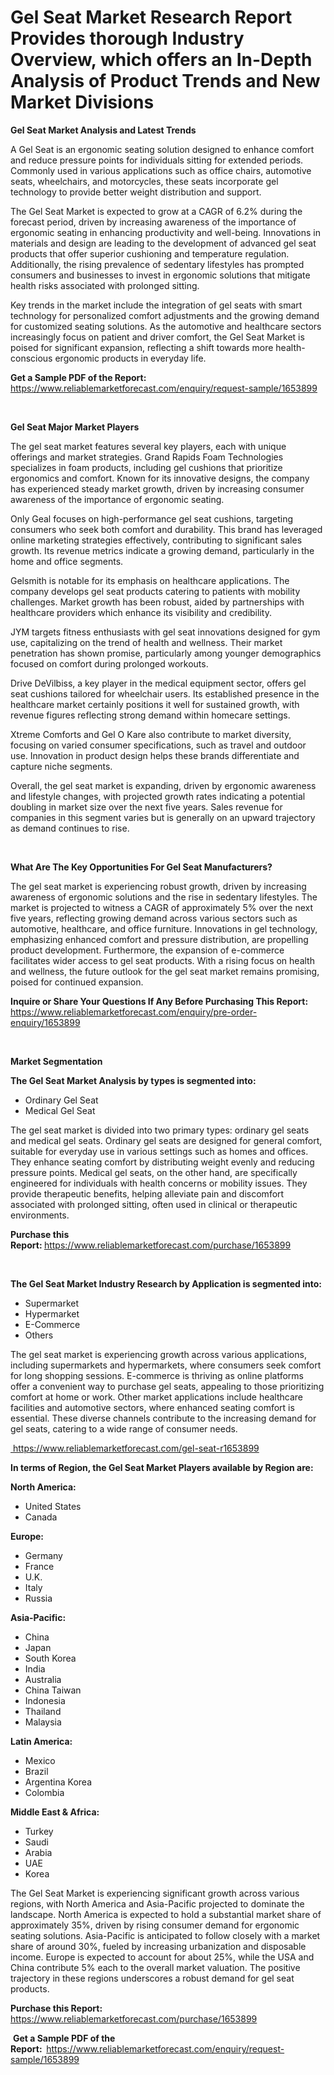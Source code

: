 <p><h1>Gel Seat Market Research Report Provides thorough Industry Overview, which offers an In-Depth Analysis of Product Trends and New Market Divisions</h1></p><p><strong>Gel Seat Market Analysis and Latest Trends</strong></p>
<p><p>A Gel Seat is an ergonomic seating solution designed to enhance comfort and reduce pressure points for individuals sitting for extended periods. Commonly used in various applications such as office chairs, automotive seats, wheelchairs, and motorcycles, these seats incorporate gel technology to provide better weight distribution and support.</p><p>The Gel Seat Market is expected to grow at a CAGR of 6.2% during the forecast period, driven by increasing awareness of the importance of ergonomic seating in enhancing productivity and well-being. Innovations in materials and design are leading to the development of advanced gel seat products that offer superior cushioning and temperature regulation. Additionally, the rising prevalence of sedentary lifestyles has prompted consumers and businesses to invest in ergonomic solutions that mitigate health risks associated with prolonged sitting.</p><p>Key trends in the market include the integration of gel seats with smart technology for personalized comfort adjustments and the growing demand for customized seating solutions. As the automotive and healthcare sectors increasingly focus on patient and driver comfort, the Gel Seat Market is poised for significant expansion, reflecting a shift towards more health-conscious ergonomic products in everyday life.</p></p>
<p><strong>Get a Sample PDF of the Report:&nbsp;</strong> <a href="https://www.reliablemarketforecast.com/enquiry/request-sample/1653899?utm_campaign=3228&utm_medium=2&utm_source=Github&utm_content=ia&utm_term=18042025&utm_id=gel-seat">https://www.reliablemarketforecast.com/enquiry/request-sample/1653899</a></p>
<p>&nbsp;</p>
<p><strong>Gel Seat Major Market Players</strong></p>
<p><p>The gel seat market features several key players, each with unique offerings and market strategies. Grand Rapids Foam Technologies specializes in foam products, including gel cushions that prioritize ergonomics and comfort. Known for its innovative designs, the company has experienced steady market growth, driven by increasing consumer awareness of the importance of ergonomic seating.</p><p>Only Geal focuses on high-performance gel seat cushions, targeting consumers who seek both comfort and durability. This brand has leveraged online marketing strategies effectively, contributing to significant sales growth. Its revenue metrics indicate a growing demand, particularly in the home and office segments.</p><p>Gelsmith is notable for its emphasis on healthcare applications. The company develops gel seat products catering to patients with mobility challenges. Market growth has been robust, aided by partnerships with healthcare providers which enhance its visibility and credibility.</p><p>JYM targets fitness enthusiasts with gel seat innovations designed for gym use, capitalizing on the trend of health and wellness. Their market penetration has shown promise, particularly among younger demographics focused on comfort during prolonged workouts.</p><p>Drive DeVilbiss, a key player in the medical equipment sector, offers gel seat cushions tailored for wheelchair users. Its established presence in the healthcare market certainly positions it well for sustained growth, with revenue figures reflecting strong demand within homecare settings.</p><p>Xtreme Comforts and Gel O Kare also contribute to market diversity, focusing on varied consumer specifications, such as travel and outdoor use. Innovation in product design helps these brands differentiate and capture niche segments.</p><p>Overall, the gel seat market is expanding, driven by ergonomic awareness and lifestyle changes, with projected growth rates indicating a potential doubling in market size over the next five years. Sales revenue for companies in this segment varies but is generally on an upward trajectory as demand continues to rise.</p></p>
<p>&nbsp;</p>
<p><strong>What Are The Key Opportunities For Gel Seat Manufacturers?</strong></p>
<p><p>The gel seat market is experiencing robust growth, driven by increasing awareness of ergonomic solutions and the rise in sedentary lifestyles. The market is projected to witness a CAGR of approximately 5% over the next five years, reflecting growing demand across various sectors such as automotive, healthcare, and office furniture. Innovations in gel technology, emphasizing enhanced comfort and pressure distribution, are propelling product development. Furthermore, the expansion of e-commerce facilitates wider access to gel seat products. With a rising focus on health and wellness, the future outlook for the gel seat market remains promising, poised for continued expansion.</p></p>
<p><strong>Inquire or Share Your Questions If Any Before Purchasing This Report:</strong> <a href="https://www.reliablemarketforecast.com/enquiry/pre-order-enquiry/1653899?utm_campaign=3228&utm_medium=2&utm_source=Github&utm_content=ia&utm_term=18042025&utm_id=gel-seat">https://www.reliablemarketforecast.com/enquiry/pre-order-enquiry/1653899</a></p>
<p>&nbsp;</p>
<p><strong>Market Segmentation</strong></p>
<p><strong>The Gel Seat Market Analysis by types is segmented into:</strong></p>
<p><ul><li>Ordinary Gel Seat</li><li>Medical Gel Seat</li></ul></p>
<p><p>The gel seat market is divided into two primary types: ordinary gel seats and medical gel seats. Ordinary gel seats are designed for general comfort, suitable for everyday use in various settings such as homes and offices. They enhance seating comfort by distributing weight evenly and reducing pressure points. Medical gel seats, on the other hand, are specifically engineered for individuals with health concerns or mobility issues. They provide therapeutic benefits, helping alleviate pain and discomfort associated with prolonged sitting, often used in clinical or therapeutic environments.</p></p>
<p><strong>Purchase this Report:&nbsp;</strong><a href="https://www.reliablemarketforecast.com/purchase/1653899?utm_campaign=3228&utm_medium=2&utm_source=Github&utm_content=ia&utm_term=18042025&utm_id=gel-seat">https://www.reliablemarketforecast.com/purchase/1653899</a></p>
<p>&nbsp;</p>
<p><strong>The Gel Seat Market Industry Research by Application is segmented into:</strong></p>
<p><ul><li>Supermarket</li><li>Hypermarket</li><li>E-Commerce</li><li>Others</li></ul></p>
<p><p>The gel seat market is experiencing growth across various applications, including supermarkets and hypermarkets, where consumers seek comfort for long shopping sessions. E-commerce is thriving as online platforms offer a convenient way to purchase gel seats, appealing to those prioritizing comfort at home or work. Other market applications include healthcare facilities and automotive sectors, where enhanced seating comfort is essential. These diverse channels contribute to the increasing demand for gel seats, catering to a wide range of consumer needs.</p></p>
<p><a href="https://www.reliablemarketforecast.com/gel-seat-r1653899?utm_campaign=3228&utm_medium=2&utm_source=Github&utm_content=ia&utm_term=18042025&utm_id=gel-seat">&nbsp;https://www.reliablemarketforecast.com/gel-seat-r1653899</a></p>
<p><strong>In terms of Region, the Gel Seat Market Players available by Region are:</strong></p>
<p>
    <p> <strong> North America: </strong>
        <ul>
            <li>United States</li>
            <li>Canada</li>
        </ul>
        </p> 
    <p> <strong> Europe: </strong>
        <ul>
            <li>Germany</li>
            <li>France</li>
            <li>U.K.</li>
            <li>Italy</li>
            <li>Russia</li>
        </ul>
        </p> 
    <p> <strong> Asia-Pacific: </strong>
        <ul>
            <li>China</li>
            <li>Japan</li>
            <li>South Korea</li>
            <li>India</li>
            <li>Australia</li>
            <li>China Taiwan</li>
            <li>Indonesia</li>
            <li>Thailand</li>
            <li>Malaysia</li>
        </ul>
        </p> 
    <p> <strong> Latin America: </strong>
        <ul>
            <li>Mexico</li>
            <li>Brazil</li>
            <li>Argentina Korea</li>
            <li>Colombia</li>
        </ul>
        </p> 
    <p> <strong> Middle East & Africa: </strong>
        <ul>
            <li>Turkey</li>
            <li>Saudi</li>
            <li>Arabia</li>
            <li>UAE</li>
            <li>Korea</li>
        </ul>
    </p>
    </p>
<p><p>The Gel Seat Market is experiencing significant growth across various regions, with North America and Asia-Pacific projected to dominate the landscape. North America is expected to hold a substantial market share of approximately 35%, driven by rising consumer demand for ergonomic seating solutions. Asia-Pacific is anticipated to follow closely with a market share of around 30%, fueled by increasing urbanization and disposable income. Europe is expected to account for about 25%, while the USA and China contribute 5% each to the overall market valuation. The positive trajectory in these regions underscores a robust demand for gel seat products.</p></p>
<p><strong>Purchase this Report: </strong><a href="https://www.reliablemarketforecast.com/purchase/1653899?utm_campaign=3228&utm_medium=2&utm_source=Github&utm_content=ia&utm_term=18042025&utm_id=gel-seat">https://www.reliablemarketforecast.com/purchase/1653899</a></p>
<p>&nbsp;<strong>Get a Sample PDF of the Report:&nbsp;&nbsp;</strong><a href="https://www.reliablemarketforecast.com/enquiry/request-sample/1653899?utm_campaign=3228&utm_medium=2&utm_source=Github&utm_content=ia&utm_term=18042025&utm_id=gel-seat">https://www.reliablemarketforecast.com/enquiry/request-sample/1653899</a></p>
<p><strong></strong></p>
<p><p></p><p></p><p></p></p>